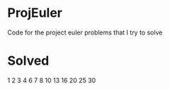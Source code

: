 ProjEuler
=========

Code for the project euler problems that I try to solve

Solved
=========
1
2
3
4
6
7
8
10
13
16
20
25
30

